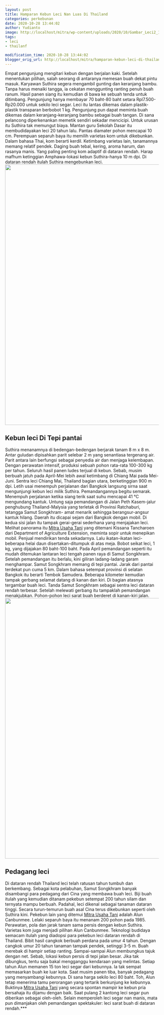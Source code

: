 ```yaml
---
layout: post
title: Hamparan Kebun Leci Nan Luas Di Thailand
categories: perkebunan
date: 2020-10-28 13:44:02
author: Yudianto
image: http://localhost/mitra/wp-content/uploads/2020/10/Gambar_Leci2_1280x720.jpg
tags:
- leci
- thailanf

modification_time: 2020-10-28 13:44:02
blogger_orig_url: http://localhost/mitra/hamparan-kebun-leci-di-thailand.html
---
```


Empat pengunjung mengitari kebun dengan berjalan kaki. Setelah menentukan pilihan, salah seorang di antaranya memesan buah dekat pintu masuk. Karyawan Suthira segera mengambil gunting dan keranjang bambu. Tanpa harus menaiki tangga, ia cekatan menggunting ranting penuh buah ranum. Hasil panen siang itu kemudian di bawa ke sebuah tenda untuk ditimbang. Pengunjung hanya membayar 70 baht-80 baht setara Rpl7.500-Rp20.000 untuk sekilo leci segar.
Leci itu lantas dikemas dalam plastik-plastik transparan berbobot 1 kg. Pengunjung pun dapat meminta buah dikemas dalam keranjang-keranjang bambu sebagai buah tangan. Di sana pelancong diperkenankan memetik sendiri sekadar mencicipi. Untuk urusan itu Suthira tak memungut biaya. Mantan guru Sekolah Dasar itu membudidayakan leci 20 tahun lalu. Pantas diamater pohon mencapai 10 cm.
Perempuan separuh baya itu memilih varietas kom untuk dikebunkan. Dalam bahasa Thai, kom berarti kerdil. Ketimbang varietas lain, tanamannya memang relatif pendek. Daging buah tebal, kering, aroma harum, dan rasanya manis. Yang paling penting kom adaptif di dataran rendah. Harap mafhum ketinggian Amphawa-lokasi kebun Suthira-hanya 10 m dpi. Di dataran rendah itulah Suthira mengebunkan leci.
<a href="http://127.0.0.1/mitra/wp-content/uploads/2020/10/Kebun-Leci.jpg"><img class="aligncenter wp-image-20300 size-full" src="http://127.0.0.1/mitra/wp-content/uploads/2020/10/Kebun-Leci.jpg" alt="" width="1361" height="850" /></a>
<h2>Kebun leci Di Tepi pantai</h2>
Suthira menanamnya di bedengan-bedengan berjarak tanam 8 m x 8 m. Antar guludan dipisahkan parit selebar 2 m yang senantiasa tergenang air. Parit antara lain berfungsi sebagai penyedia air dan menjaga kelembapan. Dengan perawatan intensif, produksi sebuah pohon rata-rata 100-300 kg per tahun. Seluruh hasil panen ludes terjual di kebun. Sebab, musim berbuah jatuh pada April-Mei lebih awal ketimbang di Chiang Mai pada Mei-Juni. Sentra leci Chiang Mai, Thailand bagian utara, berketinggian 900 m dpi.
Letih usai menempuh perjalanan dari Bangkok langsung sirna saat mengunjungi kebun leci milik Suthira. Pemandangannya begitu semarak. Menempuh perjalanan ketika siang terik saat suhu mencapai 41 °C mengundang kantuk.
Untung saja pemandangan di Jalan Peth Kasem-jalur penghubung Thailand-Malysia yang terletak di Provinsi Ratchaburi, tetangga Samut Songkhram- amat menarik sehingga berangsur-angsur kantuk hilang. Daerah itu dicapai sejam dari Bangkok dengan mobil.
Di kedua sisi jalan itu tampak gerai-gerai sederhana yang menjajakan leci. Melihat panorama itu <a href="http://127.0.0.1/mitra">Mitra Usaha Tani</a> yang ditemani Kissana Tancharoen dari Department of Agriculture Extension, meminta sopir untuk menepikan mobil. Penjual mendirikan tenda sekadarnya. Lalu ikatan-ikatan leci-beberapa helai daun disertakan-ditumpuk di atas meja. Bobot seikat leci, 1 kg, yang dijajakan 80 baht-100 baht.
Pada April pemandangan seperti itu mudah ditemukan lantaran leci tengah panen raya di Samut Songkhram. Setelah pemandangan itu berlalu, kini giliran ladang-ladang garam menghampar. Samut Songkhram memang di tepi pantai. Jarak dari pantai terdekat pun cuma 5 km. Dalam bahasa setempat provinsi di selatan Bangkok itu berarti Tembok Samudera.
Beberapa kilometer kemudian tampak gerbang selamat datang di kanan dan kiri. Di bagian atasnya tergambar buah leci. Tanda Samut Songkhram sebagai sentra leci dataran rendah terbesar. Setelah melewati gerbang itu tampaklah pemandangan menakjubkan. Pohon-pohon leci sarat buah berderet di kanan-kiri jalan.
<a href="http://127.0.0.1/mitra/wp-content/uploads/2020/10/Kebun-buah-Leci.jpg"><img class="aligncenter wp-image-20299 size-full" src="http://127.0.0.1/mitra/wp-content/uploads/2020/10/Kebun-buah-Leci.jpg" alt="" width="1511" height="850" /></a>
<h2>Pedagang leci</h2>
Di dataran rendah Thailand leci telah ratusan tahun tumbuh dan berkembang. Sebagai kota pelabuhan, Samut Songkhram banyak disambangi para pedagang dari Cina yang membawa buah leci. Biji buah itulah yang kemudian ditanam pekebun setempat 200 tahun silam dan ternyata mampu berbuah. Padahal, leci dikenal sebagai tanaman dataran tinggi.
Secara turun-temurun buah asal Cina terus dikebunkan seperti oleh Suthira kini. Pekebun lain yang ditemui <a href="http://127.0.0.1/mitra">Mitra Usaha Tani</a> adalah Alun Canbunmee. Lelaki separuh baya itu menanam 200 pohon pada 1985. Perawatan, pola dan jarak tanam sama persis dengan kebun Suthira. Varietas kom juga menjadi pilihan Alun Canbunmee. Teknologi budidaya semacam itulah yang diadopsi para pekebun leci dataran rendah di Thailand.
Bibit hasil cangkok berbuah perdana pada umur 4 tahun. Dengan cangkok umur 20 tahun tanaman tampak pendek, setinggi 3-5 m. Buah merebak di hampir setiap ranting. Sampai-sampai Alun membungkus tajuk dengan net. Sebab, lokasi kebun persis di tepi jalan besar. Jika tak dibungkus, tentu saja bakal mengganggu kendaraan yang melintas. Setiap tahun Alun memanen 15 ton leci segar dari kebunnya.
Ia tak sempat memasarkan buah ke luar kota. Saat musim panen tiba, banyak pedagang yang menyambangi kebunnya. Di sana harga sekilo leci 80 baht. Toh, Alun tetap menerima tamu perorangan yang tertarik berkunjung ke kebunnya. Buktinya <a href="http://127.0.0.1/mitra">Mitra Usaha Tani</a> yang secara spontan mampir ke kebun pria bersahaja itu dijamu dengan baik. Saat pulang 2 kantong leci segar pun diberikan sebagai oleh-oleh. Selain memperoleh leci segar nan manis, mata pun dimanjakan oleh pemandangan spektakuler: leci sarat buah di dataran rendah.***
